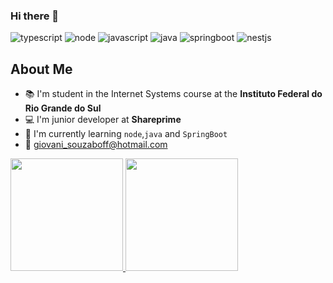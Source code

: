 ### Hi there 👋
![typescript](https://img.shields.io/badge/typescript%20-blue.svg)
![node](https://img.shields.io/badge/node-green.svg)
![javascript](https://img.shields.io/badge/javascript%20-yellow.svg)
![java](https://img.shields.io/badge/java%20-orange.svg)
![springboot](https://img.shields.io/badge/springboot%20-green.svg)
![nestjs](https://img.shields.io/badge/nestjs%20-red.svg)

## About Me
- 📚 I'm student in the Internet Systems course at the **Instituto Federal do Rio Grande do Sul**
- 💻 I'm junior developer at **Shareprime**
- 🌱 I'm currently learning `node`,`java` and `SpringBoot`
- 📧 giovani_souzaboff@hotmail.com

 <div>
  <a href="https://github.com/GiovaniBoff">
  <img height="180em" src="https://github-readme-stats.vercel.app/api?username=GiovaniBoff&show_icons=true&theme=dracula&include_all_commits=true&count_private=true"/>
  <img height="180em" src="https://github-readme-stats.vercel.app/api/top-langs/?username=GiovaniBoff&layout=compact&langs_count=16&theme=dracula"/>
<div>
